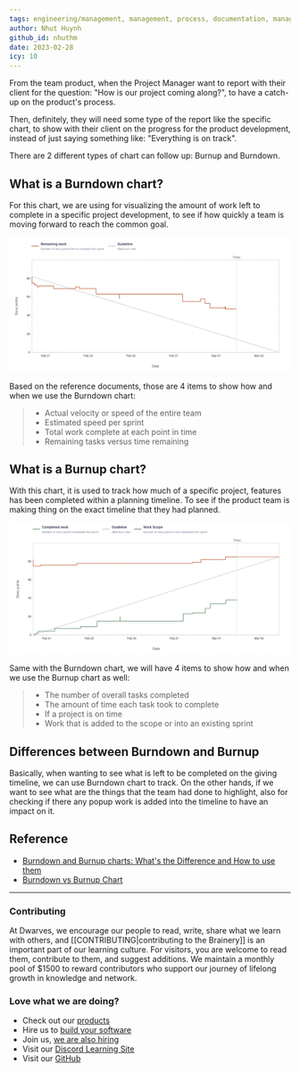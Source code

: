 ```yaml
---
tags: engineering/management, management, process, documentation, management-knowledge, agile, burndown
author: Nhut Huynh
github_id: nhuthm
date: 2023-02-28
icy: 10
---
```


From the team product, when the Project Manager want to report with their client for the question: "How is our project coming along?", to have a catch-up on the product's process.

Then, definitely, they will need some type of the report like the specific chart, to show with their client on the progress for the product development, instead of just saying something like: "Everything is on track".

There are 2 different types of chart can follow up: Burnup and Burndown.

## What is a Burndown chart?
For this chart, we are using for visualizing the amount of work left to complete in a specific project development, to see if how quickly a team is moving forward to reach the common goal.

![Burndown-Chart-Example](_assets/burndown_chart_example.png)

Based on the reference documents, those are 4 items to show how and when we use the Burndown chart:

> - Actual velocity or speed of the entire team
> - Estimated speed per sprint
> - Total work complete at each point in time
> - Remaining tasks versus time remaining

## What is a Burnup chart?
With this chart, it is used to track how much of a specific project, features has been completed within a planning timeline. To see if the product team is making thing on the exact timeline that they had planned.

![Burnup-Chart-Example](_assets/burnup_chart.png)

Same with the Burndown chart, we will have 4 items to show how and when we use the Burnup chart as well:

> - The number of overall tasks completed
> - The amount of time each task took to complete
> - If a project is on time
> - Work that is added to the scope or into an existing sprint

## Differences between Burndown and Burnup
Basically, when wanting to see what is left to be completed on the giving timeline, we can use Burndown chart to track. On the other hands, if we want to see what are the things that the team had done to highlight, also for checking if there any popup work is added into the timeline to have an impact on it.

## Reference
- [Burndown and Burnup charts: What's the Difference and How to use them](https://rindle.com/blog/burndown-and-burnup-charts-whats-the-difference-and-how-to-use-them)
- [Burndown vs Burnup Chart](https://www.projectmanagement.com/blog/blogPostingView.cfm?blogPostingID=40731&thisPageURL=/blog-post/40731/Burndown-vs-Burnup-Chart#_=_)

---
<!-- cta -->

### Contributing
At Dwarves, we encourage our people to read, write, share what we learn with others, and [[CONTRIBUTING|contributing to the Brainery]] is an important part of our learning culture. For visitors, you are welcome to read them, contribute to them, and suggest additions. We maintain a monthly pool of $1500 to reward contributors who support our journey of lifelong growth in knowledge and network.

### Love what we are doing?
- Check out our [products](https://superbits.co)
- Hire us to [build your software](https://d.foundation)
- Join us, [we are also hiring](https://github.com/dwarvesf/WeAreHiring)
- Visit our [Discord Learning Site](https://discord.gg/dzNBpNTVEZ)
- Visit our [GitHub](https://github.com/dwarvesf)